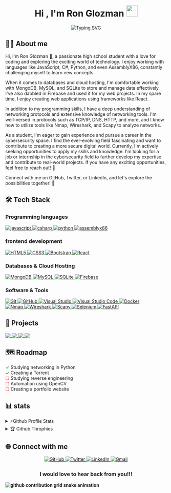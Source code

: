 
<h1 align="center"><b>Hi , I'm Ron Glozman </b><img src="https://media.giphy.com/media/hvRJCLFzcasrR4ia7z/giphy.gif" width="35"></h1>


<p align="center">
<a href="https://git.io/typing-svg"><img src="https://readme-typing-svg.demolab.com?font=Time+New+Roman&weight=200&pause=1000&color=F7E32F&background=F0DCFF00&center=true&width=600&lines=Lives+in+Israel+♥;Studies+computer+science+in+De+Shalit+high+school;Learning+to+be+a+cyber+security+developer;Searching+for+a+job+" alt="Typing SVG" /></a>
</p>

## 👨‍💻 About me 

Hi, I'm Ron Glozman 👋, a passionate high school student with a love for coding and exploring the exciting world of technology. I enjoy working with languages like JavaScript, C#, Python, and even AssemblyX86, constantly challenging myself to learn new concepts.

When it comes to databases and cloud hosting, I'm comfortable working with MongoDB, MySQL, and SQLite to store and manage data effectively. I've also dabbled in Firebase and used it for my web projects.
In my spare time, I enjoy creating web applications using frameworks like React. 

In addition to my programming skills, I have a deep understanding of networking protocols and extensive knowledge of networking tools. I'm well-versed in protocols such as TCP/IP, DNS, HTTP, and more, and I know how to utilize tools like Nmap, Wireshark, and Scapy to analyze networks.

As a student, I'm eager to gain experience and pursue a career in the cybersecurity space. I find the ever-evolving field fascinating and want to contribute to creating a more secure digital world. Currently, I'm actively seeking opportunities to apply my skills and knowledge. I'm looking for a job or internship in the cybersecurity field to further develop my expertise and contribute to real-world projects. If you have any exciting opportunities, feel free to reach out! 🚀

Connect with me on GitHub, Twitter, or LinkedIn, and let's explore the possibilities together! 🤝


## 🛠️ Tech Stack 
### Programming languages
  <a href="https://developer.mozilla.org/en-US/docs/Web/JavaScript" target="_blank"> 
    <img alt="javascript" src="https://img.shields.io/static/v1?message=JavaScript&logo=javascript&labelColor=black&color=FFFF00&logoColor=white&label=%20">
</a>
  <a href="https://learn.microsoft.com/en-us/dotnet/csharp" target="_blank"> 
  <img alt="csharp" src="https://img.shields.io/static/v1?message=csharp&logo=csharp&labelColor=purple&color=pink&logoColor=white&label=%20">
</a>
  <a href="https://www.python.org" target="_blank"> 
  <img alt="python" src="https://img.shields.io/static/v1?message=Python&logo=Python&labelColor=yellow&color=blue&logoColor=white&label=%20">
</a>
  <a href="https://en.wikipedia.org/wiki/X86_assembly_language" target="_blank"> 
  <img alt="assemblyx86" src="https://img.shields.io/static/v1?message=AssemblyX86&logo=AssemblyScript&labelColor=black&color=gray&logoColor=white&label=%20">
</a>

### frontend development
  <a href="https://en.wikipedia.org/wiki/HTML" target="_blank"> 
    <img alt="HTML5" src="https://img.shields.io/static/v1?message=HTML5&logo=html5&labelColor=white&color=orange&logoColor=orange&label=%20">
</a>
  <a href="https://en.wikipedia.org/wiki/CSS" target="_blank"> 
  <img alt="CSS3" src="https://img.shields.io/static/v1?message=css3&logo=CSS3&labelColor=white&color=blue&logoColor=blue&label=%20">
</a>
  <a href="https://getbootstrap.com/" target="_blank"> 
  <img alt="Bootstrap" src="https://img.shields.io/static/v1?message=Bootstrap&logo=bootstrap&labelColor=white&color=purple&logoColor=purple&label=%20">
</a>
  <a href="https://react.dev/" target="_blank"> 
  <img alt="React" src="https://img.shields.io/static/v1?message=React&logo=react&labelColor=white&color=cyan&logoColor=cyan&label=%20">
</a>


### Databases & Cloud Hosting 
  <a href="https://www.mongodb.com/" target="_blank"> 
    <img alt="MongoDB" src="https://img.shields.io/static/v1?message=MongoDB&logo=MongoDB&labelColor=black&color=green&logoColor=white&label=%20">
</a>
  <a href="https://www.mysql.com/" target="_blank"> 
  <img alt="MySQL" src="https://img.shields.io/static/v1?message=MySQL&logo=MySQL&labelColor=blue&color=orange&logoColor=orange&label=%20">
</a>
  <a href=https://www.sqlite.org/index.html" target="_blank"> 
  <img alt="SQLite" src="https://img.shields.io/static/v1?message=SQLite&logo=SQLite&labelColor=white&color=blue&logoColor=044a64&label=%20">
</a>
  <a href="https://firebase.google.com/" target="_blank"> 
  <img alt="Firebase" src="https://img.shields.io/static/v1?message=Firebase&logo=Firebase&labelColor=white&color=blue&logoColor=orange&label=%20">
</a>


### Software & Tools
<a href="https://git-scm.com/" target="_blank"> 
  <img alt="Git" src="https://img.shields.io/static/v1?message=Git&logo=Git&labelColor=black&color=F05032&logoColor=F05032&label=%20">
</a>

<a href="https://github.com/" target="_blank"> 
  <img alt="GitHub" src="https://img.shields.io/static/v1?message=GitHub&logo=GitHub&labelColor=black&color=181717&logoColor=white&label=%20">
</a>

<a href="https://visualstudio.microsoft.com/" target="_blank"> 
  <img alt="Visual Studio" src="https://img.shields.io/static/v1?message=Visual%20Studio&logo=Visual%20Studio&labelColor=purple&color=5C2D91&logoColor=white&label=%20">
</a>

<a href="https://code.visualstudio.com/" target="_blank"> 
  <img alt="Visual Studio Code" src="https://img.shields.io/static/v1?message=Visual%20Studio%20Code&logo=Visual%20Studio%20Code&labelColor=2c2c32&color=007ACC&logoColor=white&label=%20">
</a>

<a href="https://www.docker.com/" target="_blank"> 
  <img alt="Docker" src="https://img.shields.io/static/v1?message=Docker&logo=Docker&labelColor=003f8c&color=blue&logoColor=white&label=%20">
</a>

<br>

<a href="https://nmap.org/" target="_blank"> 
  <img alt="Nmap" src="https://img.shields.io/static/v1?message=Nmap&logo=Nmap&labelColor=black&color=E16723&logoColor=E16723&label=%20">
</a>

<a href="https://www.wireshark.org/" target="_blank"> 
  <img alt="Wireshark" src="https://img.shields.io/static/v1?message=Wireshark&logo=Wireshark&labelColor=lightblue&color=1679A7&logoColor=white&label=%20">
</a>

<a href="https://scapy.net/" target="_blank"> 
  <img alt="Scapy" src="https://img.shields.io/static/v1?message=Scapy&logo=Python&labelColor=ffd343&color=3776AB&logoColor=white&label=%20">
</a>

<a href="https://www.selenium.dev/" target="_blank"> 
  <img alt="Selenium" src="https://img.shields.io/static/v1?message=Selenium&logo=Selenium&labelColor=green&color=43B02A&logoColor=white&label=%20">
</a>

<a href="https://fastapi.tiangolo.com/" target="_blank"> 
  <img alt="FastAPI" src="https://img.shields.io/static/v1?message=FastAPI&logo=FastAPI&labelColor=009688&color=009688&logoColor=white&label=%20">
</a>




## 📂 Projects 
<a href="https://github.com/popisgod/Chat-Room">

  <img align="center" src="https://github-readme-stats.anuraghazra1.vercel.app/api/pin/?username=popisgod&repo=Chat-Room&theme=tokyonight" />
  
</a>



<a href="https://github.com/popisgod/Torrent">

  <img align="center" src="https://github-readme-stats.anuraghazra1.vercel.app/api/pin/?username=popisgod&repo=Torrent&theme=tokyonight" />
  
</a>

<a href="https://github.com/popisgod/Space-Patrol">

  <img align="center" src="https://github-readme-stats.anuraghazra1.vercel.app/api/pin/?username=popisgod&repo=Space-Patrol&theme=tokyonight" />
  
</a>

<a href="https://github.com/popisgod/Advent-of-Code">

  <img align="center" src="https://github-readme-stats.anuraghazra1.vercel.app/api/pin/?username=popisgod&repo=Tic-Tac-Toe&theme=tokyonight" />
  
</a>


## 🗺️ Roadmap 

<span style="color: green;">&#x2713;</span> Studying networking in Python <br>
<span style="color: green;">&#x2713;</span> Creating a Torrent <br> 
<span style="color: red;">&#x2610;</span> Studying reverse engineering <br> 
<span style="color: red;">&#x2610;</span> Automation using OpenCV <br> 
<span style="color: red;">&#x2610;</span> Creating a portfolio website <br>


## 📊 stats 

<details>
  <summary>⚡Github Profile Stats</summary> <br>
<div style="display: flex; justify-content: space-between;">
  <img alt="popisgod's Github Stats" src="https://github-readme-stats.vercel.app/api?username=popisgod&show_icons=true&count_private=true&theme=tokyonight">
  <img alt="popisgod's Contribution Streak" src="https://github-readme-streak-stats.herokuapp.com/?user=popisgod&theme=tokyonight">
</div>
  <img alt="popisgod's Top Languages "  src = "https://github-readme-stats.vercel.app/api/top-langs/?username=popisgod&theme=tokyonight&layout=compact" width="400">
  
</details>

<details> 
<summary>🏆 Github Throphies </summary> <br>
  <img alt="popisgod's Github Throphies" src="https://github-profile-trophy.vercel.app/?username=popisgod&theme=tokyonight&column=3" />
</details>


## 🌐 Connect with me 
<div align="center">
  <a href="https://github.com/popisgod" target="_blank"> 
    <img src="https://img.shields.io/badge/github-%2324292e.svg?&style=for-the-badge&logo=github&logoColor=green" alt="GitHub" style="margin-bottom: 5px;">
  </a>
  <a href="https://twitter.com/GlozmanRon" target="_blank" >
    <img src="https://img.shields.io/badge/twitter-%2300acee.svg?&style=for-the-badge&logo=twitter&logoColor=pink" alt="Twitter" style="margin-bottom: 5px;">
  </a>
  <a href="https://www.linkedin.com/in/ron-glozman-41724322b/" target="_blank">
    <img src="https://img.shields.io/badge/linkedin-%231E77B5.svg?&style=for-the-badge&logo=linkedin&logoColor=white" alt="LinkedIn" style="margin-bottom: 5px;">
  </a>
  <a href="mailto:ronglozman2006@gmail.com" target="_blank">
    <img src="https://img.shields.io/badge/Gmail-D14836?style=for-the-badge&logo=gmail&logoColor=white" alt="Gmail"/>
  </a>
</div>

<h3 align="center"><b>I would love to hear back from you!!!</h3>
<picture>
  <source media="(prefers-color-scheme: dark)" srcset="https://raw.githubusercontent.com/popisgod/popisgod/output/github-contribution-grid-snake-dark.svg">
  <source media="(prefers-color-scheme: light)" srcset="https://raw.githubusercontent.com/popisgod/popisgod/output/github-contribution-grid-snake.svg">
  <img alt="github contribution grid snake animation" src="https://raw.githubusercontent.com/popisgod/popisgod/output/github-contribution-grid-snake.svg">
</picture>
</div>

